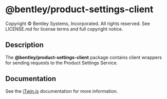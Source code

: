 # @bentley/product-settings-client

Copyright © Bentley Systems, Incorporated. All rights reserved. See LICENSE.md for license terms and full copyright notice.

## Description

The __@bentley/product-settings-client__ package contains client wrappers for sending requests to the Product Settings Service.

## Documentation

See the [iTwin.js](https://www.itwinjs.org) documentation for more information.
